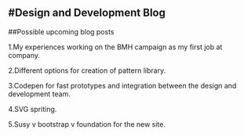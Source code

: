 #Design and Development Blog
---

##Possible upcoming blog posts

1.My experiences working on the BMH campaign as my first job at company.

2.Different options for creation of pattern library.

3.Codepen for fast prototypes and integration between the design and development team.

4.SVG spriting.

5.Susy v bootstrap v foundation for the new site.

 
